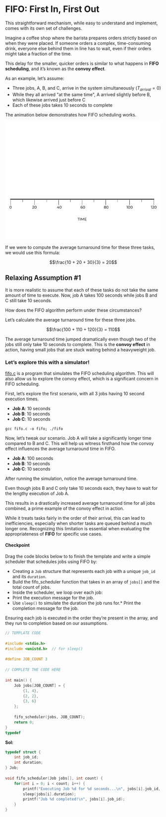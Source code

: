 # FIFO: First In, First Out

This straightforward mechanism, while easy to understand and implement, comes with its own set of challenges.

Imagine a coffee shop where the barista prepares orders strictly based on when they were placed. If someone orders a complex, time-consuming drink, everyone else behind them in line has to wait, even if their orders might take a fraction of the time.

This delay for the smaller, quicker orders is similar to what happens in **FIFO scheduling**, and it’s known as the **convoy effect**.

As an example, let’s assume:
* Three jobs, A, B, and C, arrive in the system simultaneously ($T_{arrival} = 0$)
* While they all arrived "at the same time", A arrived slightly before B, which likewise arrived just before C
* Each of these jobs takes 10 seconds to complete

The animation below demonstrates how FIFO scheduling works.

<p align="center">
  <img src="fifo1.gif" alt="fifo1"/>
</p>

If we were to compute the average turnaround time for these three tasks, we would use this formula:

$$\frac{10 + 20 + 30}{3} = 20$$

## Relaxing Assumption #1

It is more realistic to assume that each of these tasks do not take the same amount of time to execute. Now, job A takes 100 seconds while jobs B and C still take 10 seconds.

How does the FIFO algorithm perform under these circumstances?

Let’s calculate the average turnaround time for these three jobs.

$$\frac{100 + 110 + 120}{3} = 110$$

The average turnaround time jumped dramatically even though two of the jobs still only take 10 seconds to complete. This is the **convoy effect** in action, having small jobs that are stuck waiting behind a heavyweight job.

### Let’s explore this with a simulator!

[fifo.c](fifo.c) is a program that simulates the FIFO scheduling algorithm. This will also allow us to explore the convoy effect, which is a significant concern in FIFO scheduling.

First, let’s explore the first scenario, with all 3 jobs having 10 second execution times.
* **Job A**: 10 seconds
* **Job B**: 10 seconds
* **Job C**: 10 seconds

```
gcc fifo.c -o fifo; ./fifo
```

Now, let’s tweak our scenario. Job A will take a significantly longer time compared to B and C. This will help us witness firsthand how the convoy effect influences the average turnaround time in FIFO.
* **Job A**: 100 seconds
* **Job B**: 10 seconds
* **Job C**: 10 seconds

After running the simulation, notice the average turnaround time.

Even though jobs B and C only take 10 seconds each, they have to wait for the lengthy execution of Job A.

This results in a drastically increased average turnaround time for all jobs combined, a prime example of the convoy effect in action.

While it treats tasks fairly in the order of their arrival, this can lead to inefficiencies, especially when shorter tasks are queued behind a much longer one. Recognizing this limitation is essential when evaluating the appropriateness of **FIFO** for specific use cases.

#### Checkpoint

Drag the code blocks below to to finish the template and write a simple scheduler that schedules jobs using FIFO by:
* Creating a `Job` structure that represents each job with a unique `job_id` and its `duration`.
* Build the fifo_scheduler function that takes in an array of `jobs[]` and the total count of jobs.
* Inside the scheduler, we loop over each job:
* Print the execution message for the job.
* Use `sleep()` to simulate the duration the job runs for.* Print the completion message for the job.

Ensuring each job is executed in the order they’re present in the array, and they run to completion based on our assumptions.

```c
// TEMPLATE CODE

#include <stdio.h>
#include <unistd.h>  // for sleep()

#define JOB_COUNT 3

// COMPLETE THE CODE HERE

int main() {
    Job jobs[JOB_COUNT] = {
        {1, 4},
        {2, 2},
        {3, 6}
    };

    fifo_scheduler(jobs, JOB_COUNT);
    return 0;
}
typedef
```

**Sol:**

```c
typedef struct {
    int job_id;
    int duration;
} Job;

void fifo_scheduler(Job jobs[], int count) {
    for(int i = 0; i < count; i++) {
        printf("Executing Job %d for %d seconds...\n", jobs[i].job_id, jobs[i].duration);
        sleep(jobs[i].duration); 
        printf("Job %d completed!\n", jobs[i].job_id);
    }
}
```

